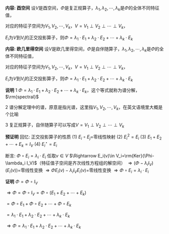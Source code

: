 **内容: 酉空间**
设$V$是酉空间，$\Phi$是复正规算子，$\lambda_1,\lambda_2,\cdots,\lambda_k$是$\Phi$的全体不同特征值，

对应的特征子空间为$V_1,V_2,\cdots,V_k$，$V=V_1\perp V_2\perp\cdots\perp V_k$，

$E_i$为$V$到$V_i$的正交投影算子，则$\Phi=\lambda_1\cdot E_1+\lambda_2\cdot E_2+\cdots+\lambda_k\cdot E_k$


**内容: 欧几里得空间**
设$V$是欧几里得空间，$\Phi$是自伴随算子，$\lambda_1,\lambda_2,\cdots,\lambda_k$是$\Phi$的全体不同特征值，

对应的特征子空间为$V_1,V_2,\cdots,V_k$，$V=V_1\perp V_2\perp\cdots\perp V_k$，

$E_i$为$V$到$V_i$的正交投影算子，则$\Phi=\lambda_1\cdot E_1+\lambda_2\cdot E_2+\cdots+\lambda_k\cdot E_k$

**说明**
1 $\Phi=\lambda_1\cdot E_1+\lambda_2\cdot E_2+\cdots+\lambda_k\cdot E_k$，这个等式就称为谱分解，$\rm{spectral}$

2 谱分解定理中的谱，原意是指光谱，这里指$V_1,V_2,\cdots,V_k$，在英文语境里大概是个比喻

3 复正规算子，自伴随算子可以写成$V=V_1\perp V_2\perp\cdots\perp V_k$

**预证明**
回忆: 正交投影算子的性质
$(1)\ E_i\circ E_j=$零线性映射
$(2)\ E_i^2=E_i$
$(3)\ E_1+E_2+\cdots+E_k=I_V$
$(4)\ E_i^\star=E_i$

断言: $\Phi\circ E_i=\lambda_i\cdot E_i$
任取$v\in V$
$\Rightarrow E_i(v)\in V_i=\rm{Ker}(\Phi-\lambda_i I_V)$（特征值子空间是齐次线性方程组的解空间）
$\Rightarrow(\Phi-\lambda_iI_V)(E_i(v))=$零线性变换
$\Rightarrow\Phi E_i(v)-\lambda_iI_VE_i(v)=$零线性变换
$\Rightarrow\Phi\circ E_i=\lambda_i\cdot E_i$

**证明**
$\Phi=\Phi\circ I_V$

$\Rightarrow\Phi=\Phi\circ I_V=\Phi\circ(E_1+E_2+\cdots+E_k)$

$=\Phi\circ E_1+\Phi\circ E_2+\cdots+\Phi\circ E_k$

$=\lambda_1\cdot E_1+\lambda_2\cdot E_2+\cdots+\lambda_k\cdot E_k$

$\Rightarrow\Phi=\lambda_1\cdot E_1+\lambda_2\cdot E_2+\cdots+\lambda_k\cdot E_k$
